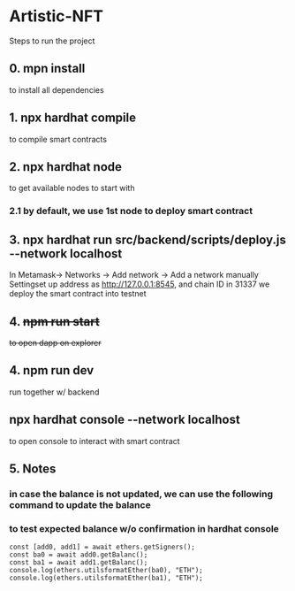 # Artistic-NFT

Steps to run the project

## 0. mpn install
to install all dependencies

## 1. npx hardhat compile
to compile smart contracts

## 2. npx hardhat node
to get available nodes to start with

### 2.1 by default, we use 1st node to deploy smart contract

## 3. npx hardhat run src/backend/scripts/deploy.js --network localhost
In Metamask-> Networks -> Add network -> Add a network manually
Settingset up address as http://127.0.0.1:8545, and chain ID in 31337
we deploy the smart contract into testnet

## 4. ~~npm run start~~
~~to open dapp on explorer~~
## 4. npm run dev
run together w/ backend  

## npx hardhat console --network localhost
to open console to interact with smart contract


## 5. Notes
### in case the balance is not updated, we can use the following command to update the balance
### to test expected balance w/o confirmation in hardhat console

```
const [add0, add1] = await ethers.getSigners();
const ba0 = await add0.getBalanc();
const ba1 = await add1.getBalanc();
console.log(ethers.utilsformatEther(ba0), "ETH");
console.log(ethers.utilsformatEther(ba1), "ETH");
```

